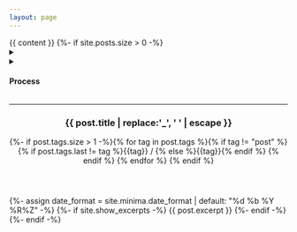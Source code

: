 ```yaml
---
layout: page
---
```

<article class="project" style="counter-reset: post {{ site.tags[page.tags].size | plus: 1 }}">
{{ content }}
{%- if site.posts.size > 0 -%}
<nav class="nav-post" style="counter-reset: postlink {{ site.tags[page.tags].size | plus: 1 }}">
    <details class="menu-post">
        <summary></summary>
        <ol reversed>
        {% for post in site.tags[page.tags] %}
        {% if post.tags contains 'post' %}
            <li>
              <a href="#{{ post.title | escape }}">
              <span class="title-post">{{ post.title | replace:'_', ' ' | escape }}</span>
              </a>
            </li>
        {% endif %}
        {% endfor %}
        </ol>
    </details>
</nav>
<article class="post log-post">
    <aside>
        <details class="menu-process">
            <summary>
                <h1>Process</h1>
            </summary>
            <ol reversed>
                {% for post in site.tags[page.tags] %}
                {% if post.tags contains 'log' %}
                <li>
                {%- assign date_format = site.minima.date_format | default: "%F-%H-%M-%S" -%}
                    <article id="{{ post.date | date: date_format }}" class="log">
                    {%- assign date_format = site.minima.date_format | default: "%d %b %Y %R%Z" -%}
                        <time class="post-meta" datetime="{{ post.date }}">{{ post.date | date: date_format }}</time>
                        <ul>
                            <li>
                            {%- if site.show_excerpts -%}
                            {{ post.excerpt }}
                            {%- endif -%}
                            </li>
                        </ul>
                    </article>
                </li>
                {% endif %}
                {% if post.tags contains 'post' %}
            </ol>
        </details>
    </aside>
    </article>
    <article class="post">
        <div class="spacer-post" id="{{ post.title | escape }}"><hr></div>
        <div class="wrapper-post">
        <header class="header-post">
            <h1 class="title-post">{{ post.title | replace:'_', ' ' | escape }}</h1>
            {%- if post.tags.size > 1 -%}<span class="tags-post">{% for tag in post.tags %}{% if tag != "post" %}{% if post.tags.last != tag %}{{tag}} / {% else %}{{tag}}</span>{% endif %}
            {% endif %}
            {% endfor %}
            {% endif %}
          </header>
          <section class="content-post">
          {%- assign date_format = site.minima.date_format | default: "%d %b %Y %R%Z" -%}
          <!--<time class="post-meta" datetime="{{ post.date }}">{{ post.date | date: date_format }}</time>
              <a href="{{site.baseurl}}/categories/#{{category|slugize}}">{{ category }}</a>-->
                  {%- if site.show_excerpts -%}
                  {{ post.excerpt }}
                  {%- endif -%}
          </section>
          <!--<aside class="log-post">
              <details class="menu-process">
                  <summary>
                      <h1>Process</h1>
                  </summary>
                  <ol reversed>
                  {% endif %}
                  {% endfor %}
                  </ol>
              </details>
          </aside>-->
        </div>
    </article>
</article>
{%- endif -%}
</article>
